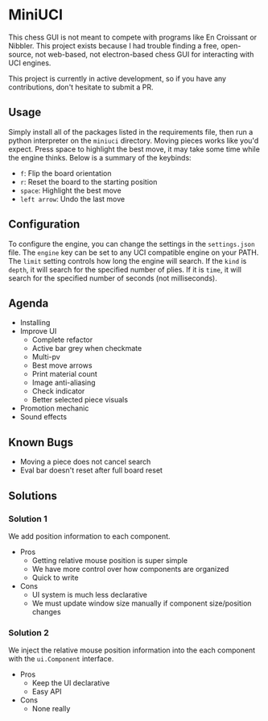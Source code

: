 # MiniUCI

This chess GUI is not meant to compete with programs like En Croissant or
Nibbler. This project exists because I had trouble finding a free, open-source,
not web-based, not electron-based chess GUI for interacting with UCI engines.

This project is currently in active development, so if you have any
contributions, don't hesitate to submit a PR.

## Usage

Simply install all of the packages listed in the requirements file, then run a
python interpreter on the `miniuci` directory. Moving pieces works like you'd
expect. Press space to highlight the best move, it may take some time while the
engine thinks. Below is a summary of the keybinds:

- `f`: Flip the board orientation
- `r`: Reset the board to the starting position
- `space`: Highlight the best move
- `left arrow`: Undo the last move

## Configuration

To configure the engine, you can change the settings in the
`settings.json` file. The `engine` key can be set to any UCI
compatible engine on your PATH. The `limit` setting controls how
long the engine will search. If the `kind` is `depth`, it will
search for the specified number of plies. If it is `time`, it will
search for the specified number of seconds (not milliseconds).

## Agenda

* Installing
* Improve UI
    * Complete refactor
    * Active bar grey when checkmate
    * Multi-pv
    * Best move arrows
    * Print material count
    * Image anti-aliasing
    * Check indicator
    * Better selected piece visuals
* Promotion mechanic
* Sound effects

## Known Bugs

* Moving a piece does not cancel search
* Eval bar doesn't reset after full board reset

## Solutions

### Solution 1

We add position information to each component.

* Pros
    * Getting relative mouse position is super simple
    * We have more control over how components are organized
    * Quick to write
* Cons
    * UI system is much less declarative
    * We must update window size manually if component size/position changes

### Solution 2

We inject the relative mouse position information into the each component with
the `ui.Component` interface.

* Pros
    * Keep the UI declarative
    * Easy API
* Cons
    * None really
